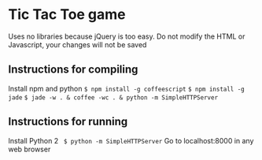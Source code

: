 # Tic Tac Toe game

Uses no libraries because jQuery is too easy.
Do not modify the HTML or Javascript, your changes will not be saved

## Instructions for compiling
Install npm and python
` $ npm install -g coffeescript `
` $ npm install -g jade `
` $ jade -w . & coffee -wc . & python -m SimpleHTTPServer `

## Instructions for running
Install Python 2
` $ python -m SimpleHTTPServer`
Go to localhost:8000 in any web browser
